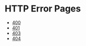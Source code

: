 # HTTP Error Pages

- [400](https://errors.nex.li/400.html)
- [401](https://errors.nex.li/401.html)
- [403](https://errors.nex.li/403.html)
- [404](https://errors.nex.li/404.html)
